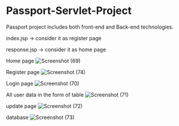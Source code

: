 # Passport-Servlet-Project
Passport project includes both front-end and Back-end technologies.


index.jsp -> consider it as register page 



response.jsp -> consider it as home page


Home page
![Screenshot (69)](https://github.com/Prabhakar045/Passport-Servlet-Project/assets/104162322/f9aba43c-da5a-407a-b964-b353301a93b1)

Register page
![Screenshot (74)](https://github.com/Prabhakar045/Passport-Servlet-Project/assets/104162322/f55b9b58-4612-4292-92f6-568dbf05c44a)


Login page
![Screenshot (70)](https://github.com/Prabhakar045/Passport-Servlet-Project/assets/104162322/f6adb6aa-eb10-49a0-b058-8a9bbb9b5c71)

All user data in the form of table
![Screenshot (71)](https://github.com/Prabhakar045/Passport-Servlet-Project/assets/104162322/0939c41a-28d7-4ace-8cee-a0d35ac77a59)

update page
![Screenshot (72)](https://github.com/Prabhakar045/Passport-Servlet-Project/assets/104162322/7349d227-e4ea-45fd-a7bd-0e4fd3282293)

database
![Screenshot (73)](https://github.com/Prabhakar045/Passport-Servlet-Project/assets/104162322/2955e76d-240d-4ee2-8493-f3cdce042b49)

